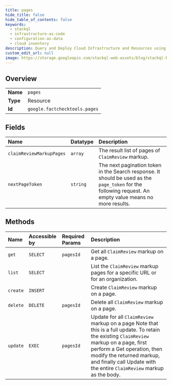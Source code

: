 ```yaml
---
title: pages
hide_title: false
hide_table_of_contents: false
keywords:
  - stackql
  - infrastructure-as-code
  - configuration-as-data
  - cloud inventory
description: Query and Deploy Cloud Infrastructure and Resources using SQL
custom_edit_url: null
image: https://storage.googleapis.com/stackql-web-assets/blog/stackql-blog-post-featured-image.png
---
```

  
    

## Overview
<table><tbody>
<tr><td><b>Name</b></td><td><code>pages</code></td></tr>
<tr><td><b>Type</b></td><td>Resource</td></tr>
<tr><td><b>Id</b></td><td><code>google.factchecktools.pages</code></td></tr>
</tbody></table>

## Fields
| Name | Datatype | Description |
|:-----|:---------|:------------|
| `claimReviewMarkupPages` | `array` | The result list of pages of `ClaimReview` markup. |
| `nextPageToken` | `string` | The next pagination token in the Search response. It should be used as the `page_token` for the following request. An empty value means no more results. |
## Methods
| Name | Accessible by | Required Params | Description |
|:-----|:--------------|:----------------|:------------|
| `get` | `SELECT` | `pagesId` | Get all `ClaimReview` markup on a page. |
| `list` | `SELECT` |  | List the `ClaimReview` markup pages for a specific URL or for an organization. |
| `create` | `INSERT` |  | Create `ClaimReview` markup on a page. |
| `delete` | `DELETE` | `pagesId` | Delete all `ClaimReview` markup on a page. |
| `update` | `EXEC` | `pagesId` | Update for all `ClaimReview` markup on a page Note that this is a full update. To retain the existing `ClaimReview` markup on a page, first perform a Get operation, then modify the returned markup, and finally call Update with the entire `ClaimReview` markup as the body. |
